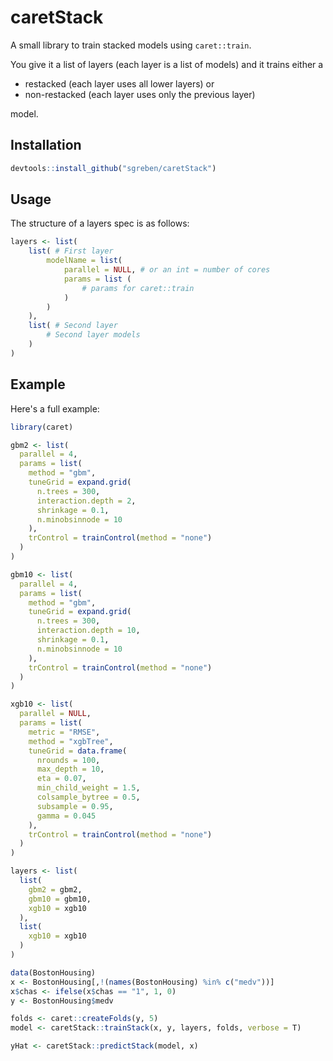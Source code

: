 # caretStack

A small library to train stacked models using `caret::train`.

You give it a list of layers (each layer is a list of models) and it trains either a

- restacked (each layer uses all lower layers) or 
- non-restacked (each layer uses only the previous layer)

model.

## Installation

```R
devtools::install_github("sgreben/caretStack")
```

## Usage

The structure of a layers spec is as follows:

```R
layers <- list(
    list( # First layer
        modelName = list(
            parallel = NULL, # or an int = number of cores
            params = list (
                # params for caret::train
            )
        )
    ),
    list( # Second layer
        # Second layer models
    )
)
```

## Example

Here's a full example:

```R
library(caret)

gbm2 <- list(
  parallel = 4,
  params = list(
    method = "gbm",
    tuneGrid = expand.grid(
      n.trees = 300,
      interaction.depth = 2,
      shrinkage = 0.1,
      n.minobsinnode = 10
    ),
    trControl = trainControl(method = "none")
  )
)

gbm10 <- list(
  parallel = 4,
  params = list(
    method = "gbm",
    tuneGrid = expand.grid(
      n.trees = 300,
      interaction.depth = 10,
      shrinkage = 0.1,
      n.minobsinnode = 10
    ),
    trControl = trainControl(method = "none")
  )
)

xgb10 <- list(
  parallel = NULL,
  params = list(
    metric = "RMSE",
    method = "xgbTree",
    tuneGrid = data.frame(
      nrounds = 100,
      max_depth = 10,
      eta = 0.07,
      min_child_weight = 1.5,
      colsample_bytree = 0.5,
      subsample = 0.95,
      gamma = 0.045
    ),
    trControl = trainControl(method = "none")
  )
)

layers <- list(
  list(
    gbm2 = gbm2,
    gbm10 = gbm10,
    xgb10 = xgb10
  ),
  list(
    xgb10 = xgb10
  )
)

data(BostonHousing)
x <- BostonHousing[,!(names(BostonHousing) %in% c("medv"))]
x$chas <- ifelse(x$chas == "1", 1, 0)
y <- BostonHousing$medv

folds <- caret::createFolds(y, 5)
model <- caretStack::trainStack(x, y, layers, folds, verbose = T)

yHat <- caretStack::predictStack(model, x)
```